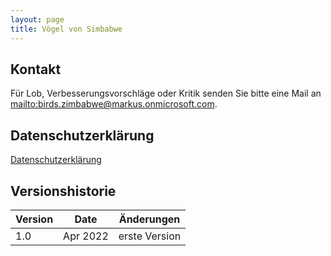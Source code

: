```yaml
---
layout: page
title: Vögel von Simbabwe
---
```


## Kontakt

Für Lob, Verbesserungsvorschläge oder Kritik senden Sie bitte eine Mail an <mailto:birds.zimbabwe@markus.onmicrosoft.com>.

## Datenschutzerklärung

[Datenschutzerklärung](privacy-policy.html)

## Versionshistorie

| Version | Date     | Änderungen    |
| ------- | -------- | ------------- |
| 1.0     | Apr 2022 | erste Version |
